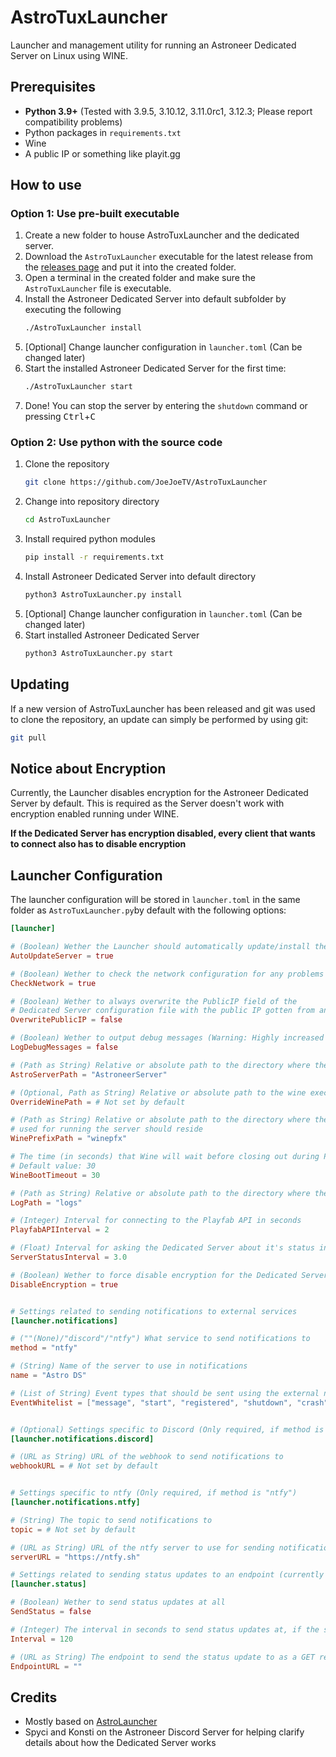 # AstroTuxLauncher


Launcher and management utility for running an Astroneer Dedicated Server on Linux using WINE.

## Prerequisites

- **Python 3.9+** (Tested with 3.9.5, 3.10.12, 3.11.0rc1, 3.12.3; Please report compatibility problems)
- Python packages in `requirements.txt`
- Wine
- A public IP or something like playit.gg

## How to use

### Option 1: Use pre-built executable

1. Create a new folder to house AstroTuxLauncher and the dedicated server.
2. Download the `AstroTuxLauncher` executable for the latest release from the [releases page](https://github.com/JoeJoeTV/AstroTuxLauncher/releases) and put it into the created folder.
3. Open a terminal in the created folder and make sure the `AstroTuxLauncher` file is executable.
4. Install the Astroneer Dedicated Server into default subfolder by executing the following
    ```sh
    ./AstroTuxLauncher install
    ```
5. [Optional] Change launcher configuration in `launcher.toml` (Can be changed later)
6. Start the installed Astroneer Dedicated Server for the first time:
    ```sh
    ./AstroTuxLauncher start
    ```
7. Done! You can stop the server by entering the `shutdown` command or pressing <kbd>Ctrl</kbd>+<kbd>C</kbd>

### Option 2: Use python with the source code

1. Clone the repository
    ```sh
    git clone https://github.com/JoeJoeTV/AstroTuxLauncher
    ```
2. Change into repository directory
    ```sh
    cd AstroTuxLauncher
    ```
3. Install required python modules
    ```sh
    pip install -r requirements.txt
    ```
4. Install Astroneer Dedicated Server into default directory
    ```sh
    python3 AstroTuxLauncher.py install
    ```
5. [Optional] Change launcher configuration in `launcher.toml` (Can be changed later)
6. Start installed Astroneer Dedicated Server
    ```sh
    python3 AstroTuxLauncher.py start
    ```

## Updating

If a new version of AstroTuxLauncher has been released and git was used to clone the repository, an update can simply be performed by using git:

```sh
git pull
```

## Notice about Encryption

Currently, the Launcher disables encryption for the Astroneer Dedicated Server by default. This is required as the Server doesn't work with encryption enabled running under WINE.

**If the Dedicated Server has encryption disabled, every client that wants to connect also has to disable encryption**

## Launcher Configuration

The launcher configuration will be stored in `launcher.toml` in the same folder as `AstroTuxLauncher.py`by default with the following options:
```toml
[launcher]

# (Boolean) Wether the Launcher should automatically update/install the Astroneer Dedicated Server at start
AutoUpdateServer = true

# (Boolean) Wether to check the network configuration for any problems
CheckNetwork = true

# (Boolean) Wether to always overwrite the PublicIP field of the
# Dedicated Server configuration file with the public IP gotten from an external service
OverwritePublicIP = false

# (Boolean) Wether to output debug messages (Warning: Highly increased output)
LogDebugMessages = false

# (Path as String) Relative or absolute path to the directory where the Astroneer Dedicated server should reside
AstroServerPath = "AstroneerServer"

# (Optional, Path as String) Relative or absolute path to the wine executable to override system binary
OverrideWinePath = # Not set by default

# (Path as String) Relative or absolute path to the directory where the WINE prefix
# used for running the server should reside
WinePrefixPath = "winepfx"

# The time (in seconds) that Wine will wait before closing out during Prefix check and creation
# Default value: 30
WineBootTimeout = 30

# (Path as String) Relative or absolute path to the directory where the log files should reside
LogPath = "logs"

# (Integer) Interval for connecting to the Playfab API in seconds
PlayfabAPIInterval = 2

# (Float) Interval for asking the Dedicated Server about it's status in seconds 
ServerStatusInterval = 3.0

# (Boolean) Wether to force disable encryption for the Dedicated Server
DisableEncryption = true


# Settings related to sending notifications to external services
[launcher.notifications]

# (""(None)/"discord"/"ntfy") What service to send notifications to
method = "ntfy"

# (String) Name of the server to use in notifications
name = "Astro DS"

# (List of String) Event types that should be sent using the external notification method (By default all event types)
EventWhitelist = ["message", "start", "registered", "shutdown", "crash", "player_join", "player_leave", "command", "save", "savegame_change"]


# (Optional) Settings specific to Discord (Only required, if method is "discord")
[launcher.notifications.discord]

# (URL as String) URL of the webhook to send notifications to
webhookURL = # Not set by default


# Settings specific to ntfy (Only required, if method is "ntfy")
[launcher.notifications.ntfy]

# (String) The topic to send notifications to 
topic = # Not set by default

# (URL as String) URL of the ntfy server to use for sending notifications
serverURL = "https://ntfy.sh"

# Settings related to sending status updates to an endpoint (currently mostly just Uptime Kuma using the 'Push' monitor type)
[launcher.status]

# (Boolean) Wether to send status updates at all
SendStatus = false

# (Integer) The interval in seconds to send status updates at, if the status doesn't change in-between
Interval = 120

# (URL as String) The endpoint to send the status update to as a GET request with parameters
EndpointURL = ""
```


## Credits

- Mostly based on [AstroLauncher](https://github.com/ricky-davis/AstroLauncher)
- Spyci and Konsti on the Astroneer Discord Server for helping clarify details about how the Dedicated Server works
